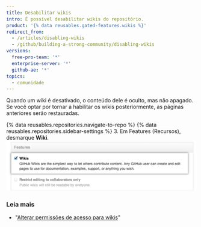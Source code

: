 ```yaml
---
title: Desabilitar wikis
intro: É possível desabilitar wikis do repositório.
product: '{% data reusables.gated-features.wikis %}'
redirect_from:
  - /articles/disabling-wikis
  - /github/building-a-strong-community/disabling-wikis
versions:
  free-pro-team: '*'
  enterprise-server: '*'
  github-ae: '*'
topics:
  - comunidade
---
```

Quando um wiki é desativado, o conteúdo dele é oculto, mas não apagado. Se você optar por tornar a habilitar os wikis posteriormente, as páginas anteriores serão restauradas.

{% data reusables.repositories.navigate-to-repo %}
{% data reusables.repositories.sidebar-settings %}
3. Em Features (Recursos), desmarque **Wiki**. ![Caixa de seleção Wiki disable (Desabilitação de wikis)](/assets/images/help/wiki/wiki_enable_disable.png)

### Leia mais

- "[Alterar permissões de acesso para wikis](/articles/changing-access-permissions-for-wikis)"
